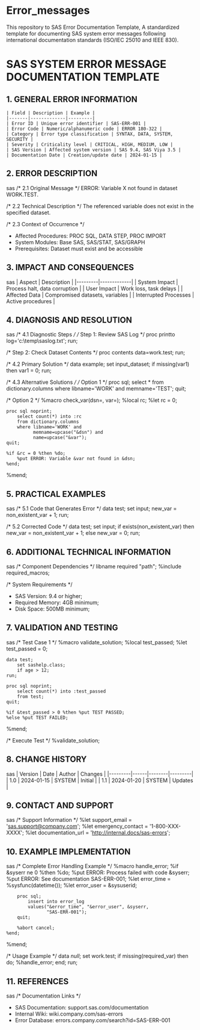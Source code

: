 # Error_messages
This repository to SAS Error Documentation Template, A standardized template for documenting SAS system error messages following international documentation standards (ISO/IEC 25010 and IEEE 830).

# SAS SYSTEM ERROR MESSAGE DOCUMENTATION TEMPLATE

## 1. GENERAL ERROR INFORMATION

```sas
| Field | Description | Example |
|-------|-------------|---------|
| Error ID | Unique error identifier | SAS-ERR-001 |
| Error Code | Numeric/alphanumeric code | ERROR 180-322 |
| Category | Error type classification | SYNTAX, DATA, SYSTEM, SECURITY |
| Severity | Criticality level | CRITICAL, HIGH, MEDIUM, LOW |
| SAS Version | Affected system version | SAS 9.4, SAS Viya 3.5 |
| Documentation Date | Creation/update date | 2024-01-15 |
```
## 2. ERROR DESCRIPTION
sas
/* 2.1 Original Message */
ERROR: Variable X not found in dataset WORK.TEST.

/* 2.2 Technical Description */
The referenced variable does not exist in the specified dataset.

/* 2.3 Context of Occurrence */
- Affected Procedures: PROC SQL, DATA STEP, PROC IMPORT
- System Modules: Base SAS, SAS/STAT, SAS/GRAPH
- Prerequisites: Dataset must exist and be accessible


## 3. IMPACT AND CONSEQUENCES
sas
| Aspect | Description |
|---------|-------------|
| System Impact | Process halt, data corruption |
| User Impact | Work loss, task delays |
| Affected Data | Compromised datasets, variables |
| Interrupted Processes | Active procedures |

## 4. DIAGNOSIS AND RESOLUTION
sas
/* 4.1 Diagnostic Steps */
/* Step 1: Review SAS Log */
proc printto log='c:\temp\saslog.txt';
run;

/* Step 2: Check Dataset Contents */
proc contents data=work.test;
run;

/* 4.2 Primary Solution */
data example;
    set input_dataset;
    if missing(var1) then var1 = 0;
run;

/* 4.3 Alternative Solutions */
/* Option 1 */
proc sql;
    select * 
    from dictionary.columns
    where libname='WORK' and memname='TEST';
quit;

/* Option 2 */
%macro check_var(dsn=, var=);
    %local rc;
    %let rc = 0;
    
    proc sql noprint;
        select count(*) into :rc
        from dictionary.columns
        where libname='WORK' and 
              memname=upcase("&dsn") and 
              name=upcase("&var");
    quit;
    
    %if &rc = 0 %then %do;
        %put ERROR: Variable &var not found in &dsn;
    %end;
%mend;

## 5. PRACTICAL EXAMPLES
sas
/* 5.1 Code that Generates Error */
data test;
    set input;
    new_var = non_existent_var + 1;
run;

/* 5.2 Corrected Code */
data test;
    set input;
    if exists(non_existent_var) then
        new_var = non_existent_var + 1;
    else
        new_var = 0;
run;

## 6. ADDITIONAL TECHNICAL INFORMATION
sas
/* Component Dependencies */
libname required "path";
%include required_macros;

/* System Requirements */
* SAS Version: 9.4 or higher;
* Required Memory: 4GB minimum;
* Disk Space: 500MB minimum;
## 7. VALIDATION AND TESTING
sas
/* Test Case 1 */
%macro validate_solution;
    %local test_passed;
    %let test_passed = 0;
    
    data test;
        set sashelp.class;
        if age > 12;
    run;
    
    proc sql noprint;
        select count(*) into :test_passed
        from test;
    quit;
    
    %if &test_passed > 0 %then %put TEST PASSED;
    %else %put TEST FAILED;
%mend;

/* Execute Test */
%validate_solution;
## 8. CHANGE HISTORY
sas
| Version | Date | Author | Changes |
|---------|------|--------|---------|
| 1.0 | 2024-01-15 | SYSTEM | Initial |
| 1.1 | 2024-01-20 | SYSTEM | Updates |

## 9. CONTACT AND SUPPORT
sas
/* Support Information */
%let support_email = 'sas.support@company.com';
%let emergency_contact = '1-800-XXX-XXXX';
%let documentation_url = 'http://internal.docs/sas-errors';

## 10. EXAMPLE IMPLEMENTATION
sas
/* Complete Error Handling Example */
%macro handle_error;
    %if &syserr ne 0 %then %do;
        %put ERROR: Process failed with code &syserr;
        %put ERROR: See documentation SAS-ERR-001;
        %let error_time = %sysfunc(datetime());
        %let error_user = &sysuserid;
        
        proc sql;
            insert into error_log
            values("&error_time", "&error_user", &syserr,
                   "SAS-ERR-001");
        quit;
        
        %abort cancel;
    %end;
%mend;

/* Usage Example */
data _null_;
    set work.test;
    if missing(required_var) then do;
        %handle_error;
    end;
run;
## 11. REFERENCES
sas
/* Documentation Links */
* SAS Documentation: support.sas.com/documentation
* Internal Wiki: wiki.company.com/sas-errors
* Error Database: errors.company.com/search?id=SAS-ERR-001

